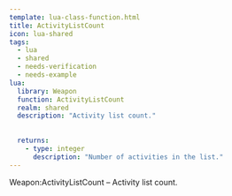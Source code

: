 ```yaml
---
template: lua-class-function.html
title: ActivityListCount
icon: lua-shared
tags:
  - lua
  - shared
  - needs-verification
  - needs-example
lua:
  library: Weapon
  function: ActivityListCount
  realm: shared
  description: "Activity list count."
  
  
  returns:
    - type: integer
      description: "Number of activities in the list."
---
```


<div class="lua__search__keywords">
Weapon:ActivityListCount &#x2013; Activity list count.
</div>
